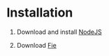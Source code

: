 # Installation


  1. Download and install [NodeJS](https://nodejs.org/)

  2. Download [Fie](https://github.com/CydGy/fie/archive/master.zip)
